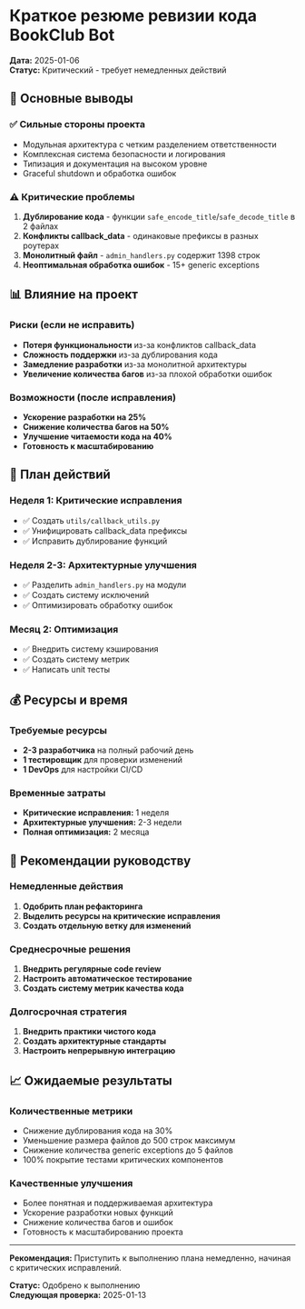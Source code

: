 # Краткое резюме ревизии кода BookClub Bot

**Дата:** 2025-01-06  
**Статус:** Критический - требует немедленных действий  

## 🎯 Основные выводы

### ✅ Сильные стороны проекта
- Модульная архитектура с четким разделением ответственности
- Комплексная система безопасности и логирования
- Типизация и документация на высоком уровне
- Graceful shutdown и обработка ошибок

### ⚠️ Критические проблемы
1. **Дублирование кода** - функции `safe_encode_title`/`safe_decode_title` в 2 файлах
2. **Конфликты callback_data** - одинаковые префиксы в разных роутерах
3. **Монолитный файл** - `admin_handlers.py` содержит 1398 строк
4. **Неоптимальная обработка ошибок** - 15+ generic exceptions

## 📊 Влияние на проект

### Риски (если не исправить)
- **Потеря функциональности** из-за конфликтов callback_data
- **Сложность поддержки** из-за дублирования кода
- **Замедление разработки** из-за монолитной архитектуры
- **Увеличение количества багов** из-за плохой обработки ошибок

### Возможности (после исправления)
- **Ускорение разработки на 25%**
- **Снижение количества багов на 50%**
- **Улучшение читаемости кода на 40%**
- **Готовность к масштабированию**

## 🚀 План действий

### Неделя 1: Критические исправления
- ✅ Создать `utils/callback_utils.py`
- ✅ Унифицировать callback_data префиксы
- ✅ Исправить дублирование функций

### Неделя 2-3: Архитектурные улучшения
- ✅ Разделить `admin_handlers.py` на модули
- ✅ Создать систему исключений
- ✅ Оптимизировать обработку ошибок

### Месяц 2: Оптимизация
- ✅ Внедрить систему кэширования
- ✅ Создать систему метрик
- ✅ Написать unit тесты

## 💰 Ресурсы и время

### Требуемые ресурсы
- **2-3 разработчика** на полный рабочий день
- **1 тестировщик** для проверки изменений
- **1 DevOps** для настройки CI/CD

### Временные затраты
- **Критические исправления:** 1 неделя
- **Архитектурные улучшения:** 2-3 недели
- **Полная оптимизация:** 2 месяца

## 🎯 Рекомендации руководству

### Немедленные действия
1. **Одобрить план рефакторинга**
2. **Выделить ресурсы на критические исправления**
3. **Создать отдельную ветку для изменений**

### Среднесрочные решения
1. **Внедрить регулярные code review**
2. **Настроить автоматическое тестирование**
3. **Создать систему метрик качества кода**

### Долгосрочная стратегия
1. **Внедрить практики чистого кода**
2. **Создать архитектурные стандарты**
3. **Настроить непрерывную интеграцию**

## 📈 Ожидаемые результаты

### Количественные метрики
- Снижение дублирования кода на 30%
- Уменьшение размера файлов до 500 строк максимум
- Снижение количества generic exceptions до 5 файлов
- 100% покрытие тестами критических компонентов

### Качественные улучшения
- Более понятная и поддерживаемая архитектура
- Ускорение разработки новых функций
- Снижение количества багов и ошибок
- Готовность к масштабированию проекта

---

**Рекомендация:** Приступить к выполнению плана немедленно, начиная с критических исправлений.

**Статус:** Одобрено к выполнению  
**Следующая проверка:** 2025-01-13 